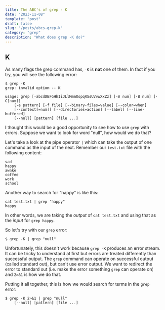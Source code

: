 ```yaml
---
title: The ABC's of grep - K
date: "2023-11-08"
template: "post"
draft: false
slug: "/posts/abcs-grep-k"
category: "grep"
description: "What does grep -K do?"
---
```

K
--
As many flags the grep command has, `-K` is **not** one of them.
In fact if you try, you will see the following error:
```
$ grep -K
grep: invalid option -- K

usage: grep [-abcdDEFGHhIiJLlMmnOopqRSsUVvwXxZz] [-A num] [-B num] [-C[num]]
	[-e pattern] [-f file] [--binary-files=value] [--color=when]
	[--context[=num]] [--directories=action] [--label] [--line-buffered]
	[--null] [pattern] [file ...]

```
I thought this would be a good opportunity to see how to use `grep` with errors.
Suppose we want to look for word "null", how would we do that?

Let's take a look at the pipe operator `|` which can take the output of one command as the input of the next.  Remember our `test.txt` file with the following content:
```
sad
happy
awake
coffee
work
school
```

Another way to search for "happy" is like this:
```
cat test.txt | grep "happy"
happy
```
In other words, we are taking the *output* of `cat test.txt` and using that as the *input* for `grep happy`.  

So let's try with our `grep` error:
```
$ grep -K | grep "null"
```

Unfortunately, this doesn't work because `grep -K` produces an error stream.  It can be tricky to understand at first but errors are treated differently than successful output.  The `grep` command can operate on successful output (called standard out), but can't use error output.  We want to redirect the error to standard out (i.e. make the error something `grep` can operate on) and `2>&1` is how we do that.

Putting it all together, this is how we would search for terms in the `grep` error:
```
$ grep -K 2>&1 | grep "null"
	[--null] [pattern] [file ...]
```
